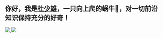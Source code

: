 ## 你好，我是<a href="https://shaoxiongdu.cn" target="_blank">杜少雄</a>，一只向上爬的蜗牛🐌，对一切前沿知识保持充分的好奇！

<a href="https://github-readme-stats.vercel.app/api?cache_seconds=1800&username=shaoxiongdu">
  <img  src="https://github-readme-stats.vercel.app/api?cache_seconds=1800&username=shaoxiongdu&hide_border=false&show_icons=true&hide_title=true&include_all_commits=true&count_private=true&theme=buefy&locale=cn&line_hight=18" />
</a>
<a href="https://github-readme-stats.vercel.app/api/top-langs/?layout=compact&username=shaoxiongdu">
  <img src="https://github-readme-stats.vercel.app/api/top-langs/?hide_title=true&layout=compact&username=shaoxiongdu&hide_border=false&line_height=18&theme=flag-india&locale=cn" />
</a>
